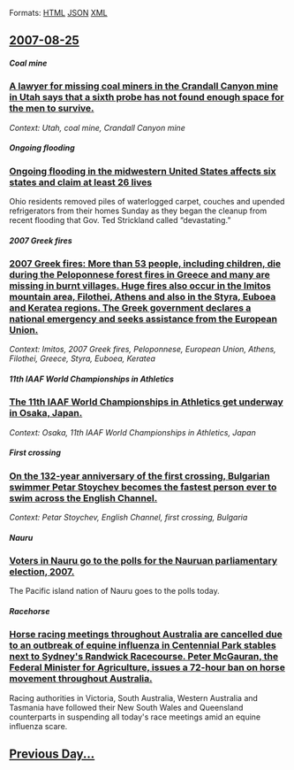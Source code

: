 
Formats: [HTML](2007/08/25/index.html)  [JSON](2007/08/25/index.json)  [XML](2007/08/25/index.xml)  

## [2007-08-25](/news/2007/08/25/index.md)

##### Coal mine
### [ A lawyer for missing coal miners in the Crandall Canyon mine in Utah says that a sixth probe has not found enough space for the men to survive. ](/news/2007/08/25/a-lawyer-for-missing-coal-miners-in-the-crandall-canyon-mine-in-utah-says-that-a-sixth-probe-has-not-found-enough-space-for-the-men-to-surv.md)
_Context: Utah, coal mine, Crandall Canyon mine_

##### Ongoing flooding
### [ Ongoing flooding in the midwestern United States affects six states and claim at least 26 lives ](/news/2007/08/25/ongoing-flooding-in-the-midwestern-united-states-affects-six-states-and-claim-at-least-26-lives.md)
Ohio residents removed piles of waterlogged carpet, couches and upended refrigerators from their homes Sunday as they began the cleanup from recent flooding that Gov. Ted Strickland called &#8220;devastating.&#8221;

##### 2007 Greek fires
### [ 2007 Greek fires: More than 53 people, including children, die during the Peloponnese forest fires in Greece and many are missing in burnt villages. Huge fires also occur in the Imitos mountain area, Filothei, Athens and also in the Styra, Euboea and Keratea regions. The Greek government declares a national emergency and seeks assistance from the European Union. ](/news/2007/08/25/2007-greek-fires-more-than-53-people-including-children-die-during-the-peloponnese-forest-fires-in-greece-and-many-are-missing-in-burnt.md)
_Context: Imitos, 2007 Greek fires, Peloponnese, European Union, Athens, Filothei, Greece, Styra, Euboea, Keratea_

##### 11th IAAF World Championships in Athletics
### [ The 11th IAAF World Championships in Athletics get underway in Osaka, Japan. ](/news/2007/08/25/the-11th-iaaf-world-championships-in-athletics-get-underway-in-osaka-japan.md)
_Context: Osaka, 11th IAAF World Championships in Athletics, Japan_

##### First crossing
### [ On the 132-year anniversary of the first crossing, Bulgarian swimmer Petar Stoychev becomes the fastest person ever to swim across the English Channel. ](/news/2007/08/25/on-the-132-year-anniversary-of-the-first-crossing-bulgarian-swimmer-petar-stoychev-becomes-the-fastest-person-ever-to-swim-across-the-engl.md)
_Context: Petar Stoychev, English Channel, first crossing, Bulgaria_

##### Nauru
### [ Voters in Nauru go to the polls for the Nauruan parliamentary election, 2007. ](/news/2007/08/25/voters-in-nauru-go-to-the-polls-for-the-nauruan-parliamentary-election-2007.md)
The Pacific island nation of Nauru goes to the polls today.

##### Racehorse
### [ Horse racing meetings throughout Australia are cancelled due to an outbreak of equine influenza in Centennial Park stables next to Sydney's Randwick Racecourse. Peter McGauran, the Federal Minister for Agriculture, issues a 72-hour ban on horse movement throughout Australia. ](/news/2007/08/25/horse-racing-meetings-throughout-australia-are-cancelled-due-to-an-outbreak-of-equine-influenza-in-centennial-park-stables-next-to-sydney-s.md)
Racing authorities in Victoria, South Australia, Western Australia and Tasmania have followed their New South Wales and Queensland counterparts in suspending all today&#039;s race meetings amid an equine influenza scare.

## [Previous Day...](/news/2007/08/24/index.md)

